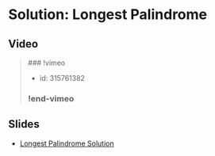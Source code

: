 
# Solution: Longest Palindrome



## Video

<blockquote>
### !vimeo

* id: 315761382

### !end-vimeo
</blockquote>



## Slides

* [Longest Palindrome Solution](https://docs.google.com/a/hackreactor.com/presentation/d/1X-VQYLG64Sh9ZYHL9rfVBw7T6wBe9Bgg_orLyObT7Zw/embed?start=false&loop=false&delayms=3000)

